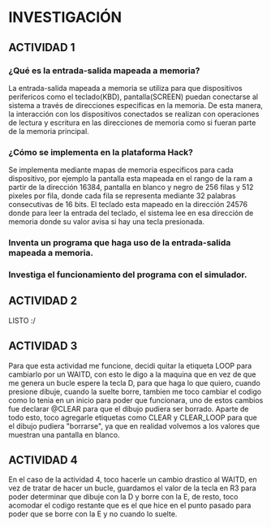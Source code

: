 # INVESTIGACIÓN

## ACTIVIDAD 1

### ¿Qué es la entrada-salida mapeada a memoria?
La entrada-salida mapeada a memoria se utiliza para que dispositivos perifericos como el teclado(KBD), pantalla(SCREEN) 
puedan conectarse al sistema a través de direcciones especificas en la memoria. De esta manera, la
interacción con los dispositivos conectados se realizan con operaciones de lectura y escritura en las direcciones
de memoria como si fueran parte de la memoria principal.

### ¿Cómo se implementa en la plataforma Hack?
Se implementa mediante mapas de memoria especificos para cada dispositivo, por ejemplo la pantalla esta mapeada
en el rango de la ram a partir de la dirección 16384, pantalla en blanco y negro de 256 filas y 512 pixeles por fila,
donde cada fila se representa mediante 32 palabras consecutivas de 16 bits. El teclado esta mapeado en la dirección
24576 donde para leer la entrada del teclado, el sistema lee en esa dirección de memoria donde su valor avisa si hay una
tecla presionada.

### Inventa un programa que haga uso de la entrada-salida mapeada a memoria.

### Investiga el funcionamiento del programa con el simulador.

## ACTIVIDAD 2

LISTO :/

## ACTIVIDAD 3
Para que esta actividad me funcione, decidi quitar la etiqueta LOOP para cambiarlo por un WAITD, con esto le digo a la maquina que en vez de que me genera un bucle
espere la tecla D, para que haga lo que quiero, cuando presione dibuje, cuando la suelte borre, tambien me toco cambiar el codigo como lo tenia en un inicio para poder que funcionara, uno de estos cambios fue declarar @CLEAR para que el dibujo pudiera ser borrado. Aparte de todo esto, toco agregarle etiquetas como CLEAR y CLEAR_LOOP
para que el dibujo pudiera "borrarse", ya que en realidad volvemos a los valores que muestran una pantalla en blanco.

## ACTIVIDAD 4
En el caso de la actividad 4, toco hacerle un cambio drastico al WAITD, en vez de tratar de hacer un bucle, guardamos el valor de la tecla en R3 para poder determinar
que dibuje con la D y borre con la E, de resto, toco acomodar el codigo restante que es el que hice en el punto pasado para poder que se borre con la E y no cuando lo suelte.


